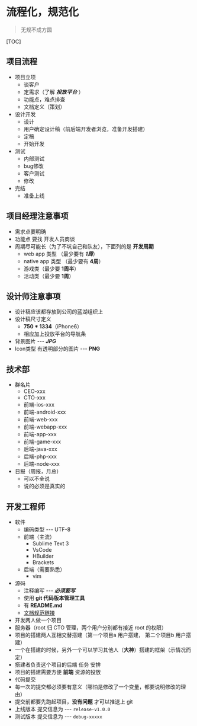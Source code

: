 # 流程化，规范化
>无规不成方圆

[TOC]

## 项目流程
 - 项目立项
 	- 谈客户
 	- 定需求（了解 ___投放平台___ ）
 	- 功能点，难点排查
 	- 文档定义（策划）
 - 设计开发
 	- 设计
 	- 用户确定设计稿（前后端开发者浏览，准备开发搭建）
 	- 定稿
 	- 开始开发
 - 测试
 	- 内部测试
 	- bug修改
 	- 客户测试
 	- 修改
 - 完结
 	- 准备上线

## 项目经理注意事项
 - 需求点要明确
 - 功能点 要找 开发人员商谈
 - 周期尽可能长（为了不坑自己和队友），下面列的是 __开发周期__
 	- web app 类型 （最少要有 ___1周___）
 	- native app 类型 （最少要有 __4周__）
 	- 游戏类（最少要 __1周半__）
 	- 活动类（最少要 __1周__）

## 设计师注意事项
 - 设计稿应该都存放到公司的蓝湖组织上
 - 设计稿尺寸定义
 	- __750 * 1334__（iPhone6）
 	- 相应加上投放平台的导航条
 - 背景图片 --- ___JPG___
 - Icon类型 有透明部分的图片 --- __PNG__

## 技术部
 - 群名片
 	- CEO-xxx
 	- CTO-xxx
 	- 前端-ios-xxx
 	- 前端-android-xxx
 	- 前端-web-xxx
 	- 前端-webapp-xxx
 	- 前端-app-xxx
 	- 前端-game-xxx
 	- 后端-java-xxx
 	- 后端-php-xxx
 	- 后端-node-xxx
 - 日报（周报，月总）
 	- 可以不全说
 	- 说的必须是真实的

## 开发工程师
 - 软件
 	- 编码类型 --- UTF-8
 	- 前端（主流）
 		- Sublime Text 3
 		- VsCode
 		- HBuilder
 		- Brackets
 	- 后端（需要熟悉）
 		- vim
 - 源码
 	- 注释编写 --- ___必须要写___
 	- 使用 __git 代码版本管理工具__
 	- 有 __README.md__
 	- [文档规范链接](../README.md)
 - 开发两人做一个项目
  - 服务器（root 归 CTO 管理，两个用户分别都有接近 root 的权限）
  - 项目的搭建两人互相交替搭建（第一个项目a 用户搭建， 第二个项目b 用户搭建）
  - 一个在搭建的时候，另外一个可以学习其他人（__大神__）搭建的框架（示情况而定）
  - 搭建者负责这个项目的后端 任务 安排
  - 项目的搭建需要方便 __前端__ 资源的投放
 - 代码提交
  - 每一次的提交都必须要有意义（哪怕是修改了一个变量，都要说明修改的理由）
  - 提交前都要先跑起项目，__没有问题__ 才可以推送上 git
  - 上线版本 提交信息为 --- ```release-v1.0.0```
  - 测试版本 提交信息为 --- ```debug-xxxxx```








